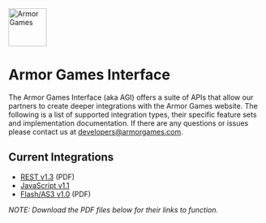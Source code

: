 <img src="https://files.armorgames.com/misc/ag_logo_horizontal_black.png" height="75" alt="Armor Games">

# Armor Games Interface

The Armor Games Interface (aka AGI) offers a suite of APIs that allow our 
partners to create deeper integrations with the Armor Games website. The 
following is a list of supported integration types, their specific feature sets 
and implementation documentation. If there are any questions or issues please 
contact us at [developers@armorgames.com​](mailto:developers@armorgames.com​).

## Current Integrations

- [REST v1.3](/AGI%20REST%20Doc%20v1-3.pdf) (PDF)
- [JavaScript v1.1](/AGI%20JS%20Doc.md)
- [Flash/AS3 v1.0](/AGI%20Flash%20Doc%20v1-0.pdf) (PDF)

_NOTE: Download the PDF files below for their links to function._